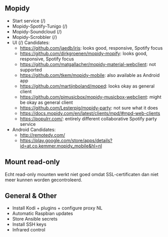 ## Mopidy

- Start service (/)
- Mopidy-Spotify-Tunigo (/)
- Mopidy-Soundcloud (/)
- Mopidy-Scrobbler (/)
- UI (/)
  Candidates:
  - https://github.com/jaedb/iris: looks good, responsive, Spotify focus
  - https://github.com/dirkgroenen/mopidy-mopify: looks good, responsive, Spotify focus
  - https://github.com/matgallacher/mopidy-material-webclient: not supported
  - https://github.com/tkem/mopidy-mobile: also available as Android app
  - https://github.com/martijnboland/moped: looks okay as general client
  - https://github.com/pimusicbox/mopidy-musicbox-webclient: might be okay as general client
  - https://github.com/Lesterpig/mopidy-party: not sure what it does
  - https://docs.mopidy.com/en/latest/clients/mpd/#mpd-web-clients
  - https://populrr.com/: entirely different collaborative Spotify party service
- Android
  Candidates:
  - http://remotedy.com/
  - https://play.google.com/store/apps/details?id=at.co.kemmer.mopidy_mobile&hl=nl


## Mount read-only

Echt read-only mounten werkt niet goed omdat SSL-certificaten dan niet meer kunnen worden gecontroleerd.


## General & Other

- Install Kodi + plugins + configure proxy NL
- Automatic Raspbian updates
- Store Ansible secrets
- Install SSH keys
- Infrared control
